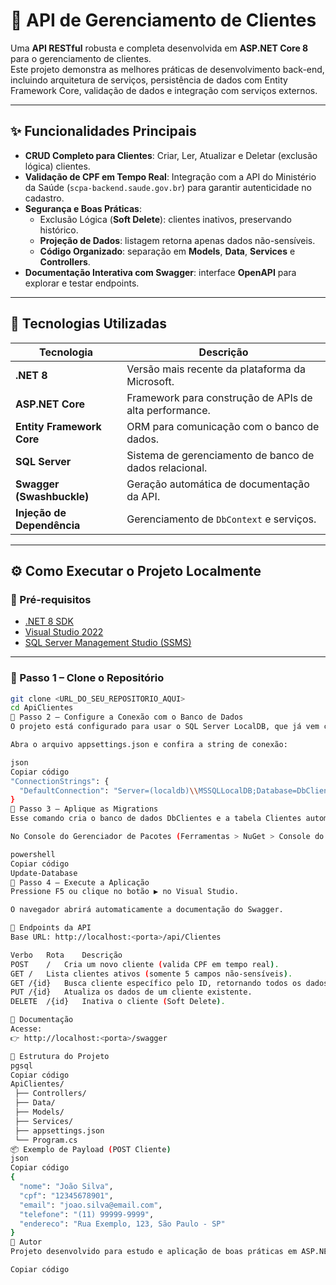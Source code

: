 # 📌 API de Gerenciamento de Clientes

Uma **API RESTful** robusta e completa desenvolvida em **ASP.NET Core 8** para o gerenciamento de clientes.  
Este projeto demonstra as melhores práticas de desenvolvimento back-end, incluindo arquitetura de serviços, persistência de dados com Entity Framework Core, validação de dados e integração com serviços externos.

---

## ✨ Funcionalidades Principais

- **CRUD Completo para Clientes**: Criar, Ler, Atualizar e Deletar (exclusão lógica) clientes.
- **Validação de CPF em Tempo Real**: Integração com a API do Ministério da Saúde (`scpa-backend.saude.gov.br`) para garantir autenticidade no cadastro.
- **Segurança e Boas Práticas**:
  - Exclusão Lógica (**Soft Delete**): clientes inativos, preservando histórico.
  - **Projeção de Dados**: listagem retorna apenas dados não-sensíveis.
  - **Código Organizado**: separação em **Models**, **Data**, **Services** e **Controllers**.
- **Documentação Interativa com Swagger**: interface **OpenAPI** para explorar e testar endpoints.

---

## 🚀 Tecnologias Utilizadas

| Tecnologia               | Descrição                                                                 |
|---------------------------|---------------------------------------------------------------------------|
| **.NET 8**               | Versão mais recente da plataforma da Microsoft.                           |
| **ASP.NET Core**         | Framework para construção de APIs de alta performance.                   |
| **Entity Framework Core**| ORM para comunicação com o banco de dados.                                |
| **SQL Server**           | Sistema de gerenciamento de banco de dados relacional.                   |
| **Swagger (Swashbuckle)**| Geração automática de documentação da API.                                |
| **Injeção de Dependência** | Gerenciamento de `DbContext` e serviços.                                |

---

## ⚙️ Como Executar o Projeto Localmente

### 🔹 Pré-requisitos
- [.NET 8 SDK](https://dotnet.microsoft.com/pt-br/download/dotnet/8.0)
- [Visual Studio 2022](https://visualstudio.microsoft.com/pt-br/)
- [SQL Server Management Studio (SSMS)](https://aka.ms/ssmsfullsetup)

---

### 🔹 Passo 1 – Clone o Repositório
```bash
git clone <URL_DO_SEU_REPOSITORIO_AQUI>
cd ApiClientes
🔹 Passo 2 – Configure a Conexão com o Banco de Dados
O projeto está configurado para usar o SQL Server LocalDB, que já vem com o Visual Studio.

Abra o arquivo appsettings.json e confira a string de conexão:

json
Copiar código
"ConnectionStrings": {
  "DefaultConnection": "Server=(localdb)\\MSSQLLocalDB;Database=DbClientes;Trusted_Connection=True;MultipleActiveResultSets=true"
}
🔹 Passo 3 – Aplique as Migrations
Esse comando cria o banco de dados DbClientes e a tabela Clientes automaticamente.

No Console do Gerenciador de Pacotes (Ferramentas > NuGet > Console do Gerenciador de Pacotes), rode:

powershell
Copiar código
Update-Database
🔹 Passo 4 – Execute a Aplicação
Pressione F5 ou clique no botão ▶️ no Visual Studio.

O navegador abrirá automaticamente a documentação do Swagger.

📡 Endpoints da API
Base URL: http://localhost:<porta>/api/Clientes

Verbo	Rota	Descrição
POST	/	Cria um novo cliente (valida CPF em tempo real).
GET	/	Lista clientes ativos (somente 5 campos não-sensíveis).
GET	/{id}	Busca cliente específico pelo ID, retornando todos os dados.
PUT	/{id}	Atualiza os dados de um cliente existente.
DELETE	/{id}	Inativa o cliente (Soft Delete).

📖 Documentação
Acesse:
👉 http://localhost:<porta>/swagger

📂 Estrutura do Projeto
pgsql
Copiar código
ApiClientes/
 ├── Controllers/
 ├── Data/
 ├── Models/
 ├── Services/
 ├── appsettings.json
 └── Program.cs
📦 Exemplo de Payload (POST Cliente)
json
Copiar código
{
  "nome": "João Silva",
  "cpf": "12345678901",
  "email": "joao.silva@email.com",
  "telefone": "(11) 99999-9999",
  "endereco": "Rua Exemplo, 123, São Paulo - SP"
}
📌 Autor
Projeto desenvolvido para estudo e aplicação de boas práticas em ASP.NET Core 8.

Copiar código
